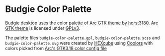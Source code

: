 Budgie Color Palette
====================
Budgie desktop uses the color palette of [Arc GTK theme][arc-theme] by [horst3180][horst3180]. [Arc GTK theme][arc-theme] is licensed under [GPLv3][GPL].

The palette files `budgie-color-palette.gpl`, `budgie-color-palette.scss` and `budgie-color-palette.svg` were created by [HEXcube][hexcube] using [Coolors][coolors] with colors picked from [Arc's GTK3.18 color config file][arc-color-config]


[horst3180]: https://horst3180.deviantart.com "horst3180's DeviantArt page"
[hexcube]: https://hexcube.deviantart.com "HEXcube's DeviantArt page"
[coolors]: https://coolors.co "Coolors color schemes generator"

[arc-theme]: https://github.com/horst3180/arc-theme "Arc GTK theme's Github repo"
[arc-color-config]: https://github.com/horst3180/arc-theme/blob/master/common/gtk-3.0/3.18/sass/_colors.scss "Arc Theme's SCSS file defining colors for GTK3.18"

[GPL]: https://www.gnu.org/licenses/gpl-3.0.en.html "More info on GNU GPLv3"
